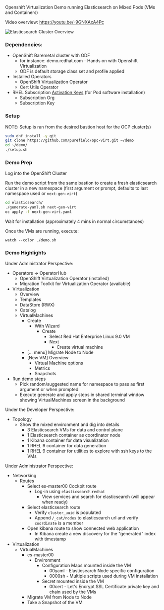 Openshift Virtualization Demo running Elasticsearch on Mixed Pods (VMs and Containers)

Video overview: https://youtu.be/-9GNXAxA4Pc

![Elasticsearch Cluster Overview](hybrid-virt-elasticsearch.png)

### Dependencies:
* OpenShift Baremetal cluster with ODF
  * for instance: demo.redhat.com - Hands on with Openshift Virtualization
  * ODF is default storage class set and profile applied
* Installed Operators
  * OpenShift Virtualization Operator
  * Cert Utils Operator
* RHEL Subscription [Activation Keys](https://console.redhat.com/insights/connector/activation-keys) (for Pod software installation)
  * Subscription Org
  * Subscription Key

### Setup
NOTE: Setup is ran from the desired bastion host for the OCP cluster(s)
```sh
sudo dnf install -y git
git clone https://github.com/purefield/opc-virt.git ~/demo
cd ~/demo/
./setup.sh
```

### Demo Prep
Log into the OpenShift Cluster

Run the demo script from the same bastion to create a fresh elasticsearch cluster in a new namespace (first argument or prompt, defaults to last namespace used or ```next-gen-virt```)
```sh
cd elasticsearch/
./generate-yaml.sh next-gen-virt
oc apply -f next-gen-virt.yaml
```
Wait for installation (approximately 4 mins in normal circumstances)

Once the VMs are running, execute:
```
watch --color ./demo.sh
```

### Demo Highlights
Under Administrator Perspective:
* Operators -> OperatorHub
  * OpenShift Virtualization Operator (installed)
  * Migration Toolkit for Virtualization Operator (available)
* Virtualization
  * Overview
  * Templates
  * DataStore (RWX)
  * Catalog
  * VirtualMachines
    * Create
      * With Wizard
        * Create
          * Select Red Hat Enterprise Linux 9.0 VM
          * Next
            * Create virtual machine
    * [... menu] Migrate Node to Node
    * [New VM] Overview
      * Virtual Machine options
      * Metrics
      * Snapshots
* Run demo steps 
  * Pick random/suggested name for namespace to pass as first argument or when prompted
  * Execute generate and apply steps in shared terminal window showing VirtualMachines screen in the background 

Under the Developer Perspective:
* Topology
  * Show the mixed environment and dig into details
    * 3 Elasticsearch VMs for data and control plane
    * 1 Elasticsearch container as coordinator node
    * 1 Kibana container for data visualization
    * 1 RHEL 9 container for data generation
    * 1 RHEL 9 container for utilities to explore with ssh keys to the VMs

Under Administrator Perspective:
* Networking
   * Routes
     * Select es-master00 Cockpit route
       * Log-in using ```elasticsearch```:```redhat```
         * View services and search for elasticsearch (will appear when ready)
     * Select elasticsearch route
       * Verify ```cluster_uuid``` is populated
       * Append ```/_cat/nodes``` to elasticsearch url and verify ```coordinate``` is a member
     * Open kibana route to show connected web application
       * In Kibana create a new discovery for the "generated" index with timestamp
* Virtualization
  * VirtualMachines
    * es-master00
      * Environment
        * Configuration Maps mounted inside the VM
          * 00yaml - Elasticsearch Node specific configuration
          * 0000sh - Multiple scripts used during VM installation
        * Secret mounted inside the VM
          * 00cert - Let's Encrypt SSL Certificate private key and chain used by the VMs
    * Migrate VM from Node to Node
    * Take a Snapshot of the VM
